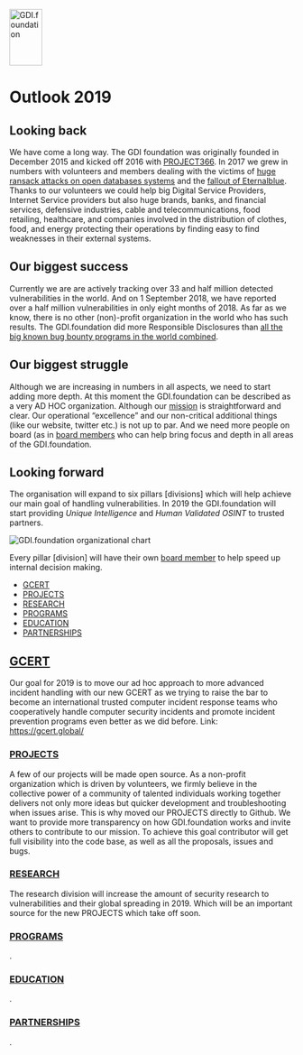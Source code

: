 <a href="/"><img src="https://gdi.foundation/img/logo.png" alt="GDI.foundation" width="58" height="100" border="0" /></a>

# Outlook 2019

## Looking back
We have come a long way. The GDI foundation was originally founded in December 2015 and kicked off 2016 with [PROJECT366](https://twitter.com/GDI_FDN/status/816581294134034432). In 2017 we grew in numbers with volunteers and members dealing with the victims of [huge ransack attacks on open databases systems](https://www.trendmicro.com/vinfo/au/security/news/cybercrime-and-digital-threats/hacking-groups-attack-more-than-20-thousand-mongodb-databases) and the [fallout of Eternalblue](https://www.nu.nl/internet/4820652/negenduizend-nederlandse-bedrijven-dichten-serverlek-melding-onderzoeker.html). 
Thanks to our volunteers we could help big Digital Service Providers, Internet Service providers but also huge brands, banks, and financial services, defensive industries, cable and telecommunications, food retailing, healthcare, and companies involved in the distribution of clothes, food, and energy protecting their operations by finding easy to find weaknesses in their external systems.

## Our biggest success
Currently we are are actively tracking over 33 and half million detected vulnerabilities in the world. And on 1 September 2018, we have reported over a half million vulnerabilities in only eight months of 2018. As far as we know, there is no other (non)-profit organization in the world who has such results. The GDI.foundation did more Responsible Disclosures than [all the big known bug bounty programs in the world combined](https://twitter.com/martenmickos/status/1006160947965095936). 

## Our biggest struggle
Although we are increasing in numbers in all aspects, we need to start adding more depth. 
At this moment the GDI.foundation can be described as a very AD HOC organization. Although our [mission](https://gdi.foundation/mission/) is straightforward and clear. Our operational “excellence” and our non-critical additional things (like our website, twitter etc.) is not up to par. And we need more people on board (as in [board members](https://gdi.foundation/about/board_members/) who can help bring focus and depth in all areas of the GDI.foundation.

## Looking forward
The organisation will expand to six pillars [divisions] which will help achieve our main goal of handling vulnerabilities. 
In 2019 the GDI.foundation will start providing *Unique Intelligence* and *Human Validated OSINT* to trusted partners. 

<img src="https://gdi.foundation/about/organization _chart.svg" alt="GDI.foundation organizational chart" />

Every pillar [division] will have their own [board member](https://GDI.foundation/about/2018-2019_Board_Member_Candidates/)  to help speed up internal decision making.

* [GCERT](#gcert)
* [PROJECTS](#projects)
* [RESEARCH](#research)
* [PROGRAMS](#programs)
* [EDUCATION](#education)
* [PARTNERSHIPS](#partnerships)


## [GCERT](#gcert)
Our goal for 2019 is to move our ad hoc approach to more advanced incident handling with our new GCERT as we trying to raise the bar to become an international trusted computer incident response teams who cooperatively handle computer security incidents and promote incident prevention programs even better as we did before.
Link: https://gcert.global/

### [PROJECTS](#projects)
A few of our projects will be made open source. As a non-profit organization which is driven by volunteers, we firmly believe in the collective power of a community of talented individuals working together delivers not only more ideas but quicker development and troubleshooting when issues arise. This is why moved our PROJECTS directly to Github.
We want to provide more transparency on how GDI.foundation works and invite others to contribute to our mission. To achieve this goal contributor will get full visibility into the code base, as well as all the proposals, issues and bugs.

### [RESEARCH](#research)
The research division will increase the amount of security research to vulnerabilities and their global spreading in 2019. Which will be an important source for the new PROJECTS which take off soon.

### [PROGRAMS](#programms)
.

### [EDUCATION](#education)
.

### [PARTNERSHIPS](#partnerships)
.
